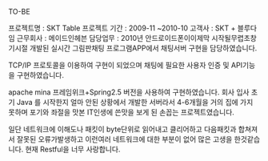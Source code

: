 TO-BE

프로젝트명 : SKT Table
프로젝트 기간 : 2009-11 ~2010-10
고객사 : SKT + 블루다임
근무회사 : 메이드인헤븐
담당업무 : 
2010년 안드로이드폰이이제막 시작될무렵초창기시절 개발된 실시간 그림판채팅 프로그램APP에서
채팅서버 구현을 담당하였습니다.

TCP/IP 프로토콜을 이용하여 구현이 되었으며
채팅에 필요한 사용자 인증 및 API기능을 구현하였습니다.

apache mina 프레임위크+Spring2.5 버전을 사용하여 구현하였습니다.
회사 입사 초기 Java 를 시작한지 얼마 안된 상황에서 개발한 서버라서 4-6개월을 거의 집에 가지 못하며
포기와 좌절을 맛본 IT인생에 쓴맛을 보게 된 손꼽는 프로젝트였습니다.

일단 네트워크에 이해도나 패킷이 byte단위로 읽어내고 클리어하고 다음패킷과 합쳐져서 잘못된 오류가발생하고 이런여러
네트워크에 대한 부분이 없어 많은 고생을 한것같습니다. 현재 Restful을 너무 사랑합니다.
